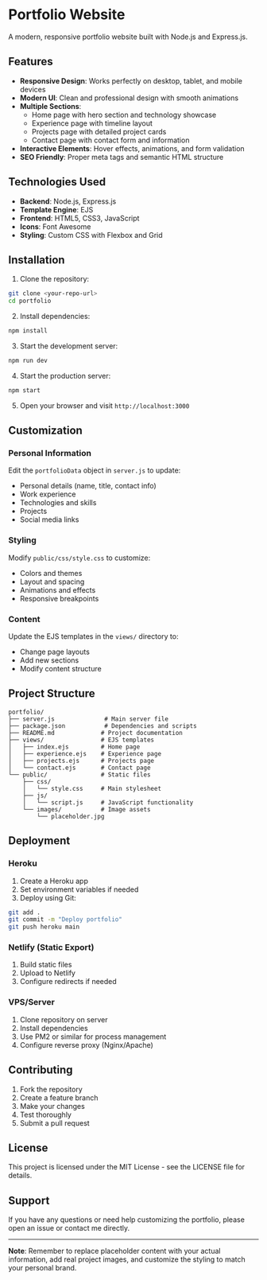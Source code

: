 # Portfolio Website

A modern, responsive portfolio website built with Node.js and Express.js.

## Features

- **Responsive Design**: Works perfectly on desktop, tablet, and mobile devices
- **Modern UI**: Clean and professional design with smooth animations
- **Multiple Sections**: 
  - Home page with hero section and technology showcase
  - Experience page with timeline layout
  - Projects page with detailed project cards
  - Contact page with contact form and information
- **Interactive Elements**: Hover effects, animations, and form validation
- **SEO Friendly**: Proper meta tags and semantic HTML structure

## Technologies Used

- **Backend**: Node.js, Express.js
- **Template Engine**: EJS
- **Frontend**: HTML5, CSS3, JavaScript
- **Icons**: Font Awesome
- **Styling**: Custom CSS with Flexbox and Grid

## Installation

1. Clone the repository:
```bash
git clone <your-repo-url>
cd portfolio
```

2. Install dependencies:
```bash
npm install
```

3. Start the development server:
```bash
npm run dev
```

4. Start the production server:
```bash
npm start
```

5. Open your browser and visit `http://localhost:3000`

## Customization

### Personal Information
Edit the `portfolioData` object in `server.js` to update:
- Personal details (name, title, contact info)
- Work experience
- Technologies and skills
- Projects
- Social media links

### Styling
Modify `public/css/style.css` to customize:
- Colors and themes
- Layout and spacing
- Animations and effects
- Responsive breakpoints

### Content
Update the EJS templates in the `views/` directory to:
- Change page layouts
- Add new sections
- Modify content structure

## Project Structure

```
portfolio/
├── server.js              # Main server file
├── package.json           # Dependencies and scripts
├── README.md             # Project documentation
├── views/                # EJS templates
│   ├── index.ejs         # Home page
│   ├── experience.ejs    # Experience page
│   ├── projects.ejs      # Projects page
│   └── contact.ejs       # Contact page
└── public/               # Static files
    ├── css/
    │   └── style.css     # Main stylesheet
    ├── js/
    │   └── script.js     # JavaScript functionality
    └── images/           # Image assets
        └── placeholder.jpg
```

## Deployment

### Heroku
1. Create a Heroku app
2. Set environment variables if needed
3. Deploy using Git:
```bash
git add .
git commit -m "Deploy portfolio"
git push heroku main
```

### Netlify (Static Export)
1. Build static files
2. Upload to Netlify
3. Configure redirects if needed

### VPS/Server
1. Clone repository on server
2. Install dependencies
3. Use PM2 or similar for process management
4. Configure reverse proxy (Nginx/Apache)

## Contributing

1. Fork the repository
2. Create a feature branch
3. Make your changes
4. Test thoroughly
5. Submit a pull request

## License

This project is licensed under the MIT License - see the LICENSE file for details.

## Support

If you have any questions or need help customizing the portfolio, please open an issue or contact me directly.

---

**Note**: Remember to replace placeholder content with your actual information, add real project images, and customize the styling to match your personal brand.